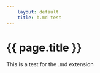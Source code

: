 ```yaml
---
    layout: default 
    title: b.md test
---
```


# {{ page.title }}

This is a test for the .md extension
